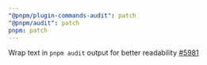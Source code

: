 ```yaml
---
"@pnpm/plugin-commands-audit": patch
"@pnpm/audit": patch
pnpm: patch
---
```


Wrap text in `pnpm audit` output for better readability [#5981](https://github.com/pnpm/pnpm/issues/5981)
